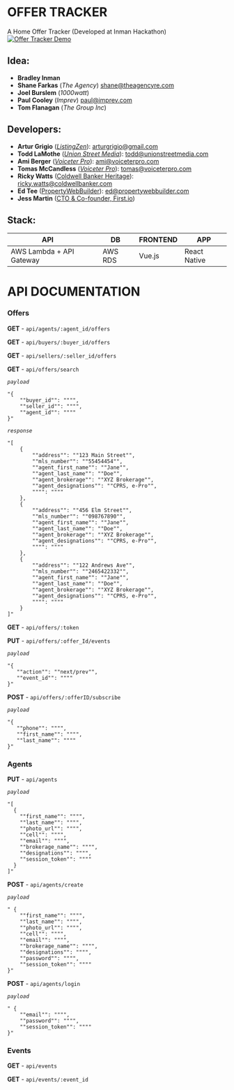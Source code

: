 # OFFER TRACKER
A Home Offer Tracker (Developed at Inman Hackathon)
[![Offer Tracker Demo](http://i.imgur.com/qnfo94Y.gif)](https://youtu.be/t9ycYMwvHQQ)

## Idea: 
 - **Bradley Inman**
 - **Shane Farkas** (*The Agency*) shane@theagencyre.com
 - **Joel Burslem** (*1000watt*)
 - **Paul Cooley** (*Imprev*) paul@imprev.com
 - **Tom Flanagan** (*The Group Inc*)


## Developers: 
 - **Artur Grigio** ([*ListingZen*](https://ListingZen.com)): arturgrigio@gmail.com
 - **Todd LaMothe** ([*Union Street Media*](https://unionstreetmedia.com)): todd@unionstreetmedia.com
 - **Ami Berger** ([*Voiceter Pro*](http://www.voiceterpro.com)): ami@voiceterpro.com
 - **Tomas McCandless** ([*Voiceter Pro*](http://www.voiceterpro.com)): tomas@voiceterpro.com
 - **Ricky Watts** ([Coldwell Banker Heritage](http://www.coldwellbankerishome.com)): ricky.watts@coldwellbanker.com
 - **Ed Tee** ([PropertyWebBuilder](http://propertywebbuilder.com)): ed@propertywebbuilder.com
 - **Jess Martin** ([CTO & Co-founder, First.io](http://first.io))
 

## Stack:
| **API**                  | **DB**  | **FRONTEND** | **APP**      |
| ------------------------ | ------- | ------------ | ------------ |
| AWS Lambda + API Gateway | AWS RDS | Vue.js       | React Native |
 
 
# API DOCUMENTATION

### Offers
**GET**	 - `api/agents/:agent_id/offers`

**GET**	 - `api/buyers/:buyer_id/offers`

**GET**	 - `api/sellers/:seller_id/offers`

**GET**	 - `api/offers/search`

*`payload`*
````
"{
    ""buyer_id"": """",
    ""seller_id"": """",
    ""agent_id"": """"
}"
````
    
*`response`*

````
"[
    {
        ""address"": ""123 Main Street"",
        ""mls_number"": ""55454454"",
        ""agent_first_name"": ""Jane"",
        ""agent_last_name"": ""Doe"",
        ""agent_brokerage"": ""XYZ Brokerage"",
        ""agent_designations"": ""CPRS, e-Pro"",
        """": """"
    },
    {
        ""address"": ""456 Elm Street"",
        ""mls_number"": ""098767890"",
        ""agent_first_name"": ""Jane"",
        ""agent_last_name"": ""Doe"",
        ""agent_brokerage"": ""XYZ Brokerage"",
        ""agent_designations"": ""CPRS, e-Pro"",
        """": """"
    },
    {
        ""address"": ""122 Andrews Ave"",
        ""mls_number"": ""2465422332"",
        ""agent_first_name"": ""Jane"",
        ""agent_last_name"": ""Doe"",
        ""agent_brokerage"": ""XYZ Brokerage"",
        ""agent_designations"": ""CPRS, e-Pro"",
        """": """"
    }
]"
````
    
**GET**	 - `api/offers/:token`

**PUT**	 - `api/offers/:offer_Id/events`

*`payload`*
````
"{
   ""action"": ""next/prev"",
   ""event_id"": """"
}"
````

**POST**	 - `api/offers/:offerID/subscribe`

*`payload`*
````
"{
   ""phone"": """",
   ""first_name"": """",
   ""last_name"": """"
}"
````
	
### Agents
**PUT**	 - `api/agents`

*`payload`*
````
"[
  {
    ""first_name"": """",
    ""last_name"": """",
    ""photo_url"": """",
    ""cell"": """",
    ""email"": """",
    ""brokerage_name"": """",
    ""designations"": """",
    ""session_token"": """"
  }
]"
````
**POST**	 - `api/agents/create`

*`payload`*
````
" {
    ""first_name"": """",
    ""last_name"": """",
    ""photo_url"": """",
    ""cell"": """",
    ""email"": """",
    ""brokerage_name"": """",
    ""designations"": """",
    ""password"": """",
    ""session_token"": """"
}"
````

**POST**	 - `api/agents/login`

*`payload`*
````
" {
    ""email"": """",
    ""password"": """",
    ""session_token"": """"
}"
````
	
### Events
**GET**	 - `api/events`

**GET**	 - `api/events/:event_id`
